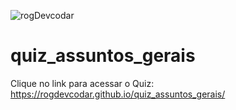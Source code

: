 ![rogDevcodar](https://github.com/RogDevcodar/quiz_assuntos_gerais/assets/129806513/c67136ac-ba9f-4432-8006-7ad2bc5d2def)
# quiz_assuntos_gerais
Clique no link para acessar o Quiz:
https://rogdevcodar.github.io/quiz_assuntos_gerais/
